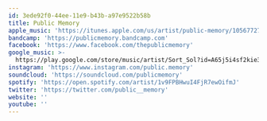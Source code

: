 ```yaml
---
id: 3ede92f0-44ee-11e9-b43b-a97e9522b58b
title: Public Memory
apple_music: 'https://itunes.apple.com/us/artist/public-memory/1056772709'
bandcamp: 'https://publicmemory.bandcamp.com'
facebook: 'https://www.facebook.com/thepublicmemory'
google_music: >-
  https://play.google.com/store/music/artist/Sort_Sol?id=A65j5i4sf2kie3hiltj5x2aspae
instagram: 'https://www.instagram.com/public.memory'
soundcloud: 'https://soundcloud.com/publicmemory'
spotify: 'https://open.spotify.com/artist/1v9FPBHwuI4FjR7ewOifmJ'
twitter: 'https://twitter.com/public__memory'
website: ''
youtube: ''
---
```

